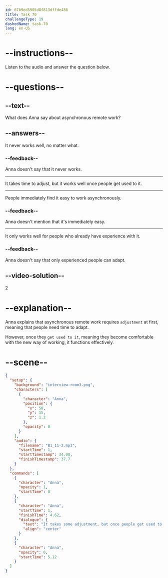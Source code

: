 ```yaml
---
id: 67b9ed5905d8f813dffde486
title: Task 70
challengeType: 19
dashedName: task-70
lang: en-US
---
```


<!-- (Audio) Anna: It takes some adjustment, but once people get used to it, it works quite well. -->

# --instructions--

Listen to the audio and answer the question below.

# --questions--

## --text--

What does Anna say about asynchronous remote work?

## --answers--

It never works well, no matter what.

### --feedback--

Anna doesn't say that it never works.

---

It takes time to adjust, but it works well once people get used to it.

---

People immediately find it easy to work asynchronously.

### --feedback--

Anna doesn't mention that it's immediately easy.

---

It only works well for people who already have experience with it.

### --feedback--

Anna doesn't say that only experienced people can adapt.

## --video-solution--

2

# --explanation--

Anna explains that asynchronous remote work requires `adjustment` at first, meaning that people need time to adapt.

However, once they `get used to it`, meaning they become comfortable with the new way of working, it functions effectively.

# --scene--

```json
{
  "setup": {
    "background": "interview-room3.png",
    "characters": [
      {
        "character": "Anna",
        "position": {
          "x": 50,
          "y": 15,
          "z": 1.2
        },
        "opacity": 0
      }
    ],
    "audio": {
      "filename": "B1_11-2.mp3",
      "startTime": 1,
      "startTimestamp": 34.08,
      "finishTimestamp": 37.7
    }
  },
  "commands": [
    {
      "character": "Anna",
      "opacity": 1,
      "startTime": 0
    },
    {
      "character": "Anna",
      "startTime": 1,
      "finishTime": 4.62,
      "dialogue": {
        "text": "It takes some adjustment, but once people get used to it, it works quite well.",
        "align": "center"
      }
    },
    {
      "character": "Anna",
      "opacity": 0,
      "startTime": 5.12
    }
  ]
}
```
